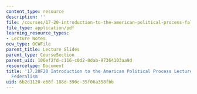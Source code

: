 ```yaml
---
content_type: resource
description: ''
file: /courses/17-20-introduction-to-the-american-political-process-fall-2020/6b2d1120e66f188d390c35f06a358fbb_MIT17_20F20_lec14.pdf
file_type: application/pdf
learning_resource_types:
- Lecture Notes
ocw_type: OCWFile
parent_title: Lecture Slides
parent_type: CourseSection
parent_uid: 106ef2fd-c116-c0d2-0dab-97364103aa9d
resourcetype: Document
title: '17.20F20 Introduction to the American Political Process Lecture Slides 14:
  Federalism'
uid: 6b2d1120-e66f-188d-390c-35f06a358fbb
---
```

